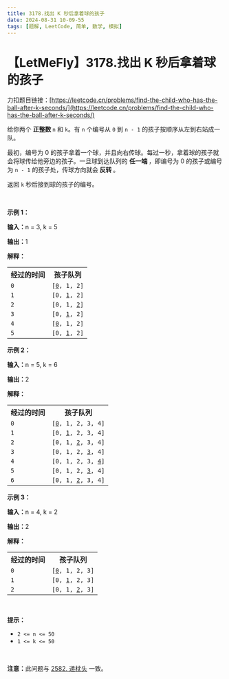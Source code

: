 ```yaml
---
title: 3178.找出 K 秒后拿着球的孩子
date: 2024-08-31 10-09-55
tags: [题解, LeetCode, 简单, 数学, 模拟]
---
```


# 【LetMeFly】3178.找出 K 秒后拿着球的孩子

力扣题目链接：[https://leetcode.cn/problems/find-the-child-who-has-the-ball-after-k-seconds/](https://leetcode.cn/problems/find-the-child-who-has-the-ball-after-k-seconds/)

<p>给你两个 <strong>正整数 </strong><code>n</code> 和 <code>k</code>。有 <code>n</code> 个编号从 <code>0</code> 到 <code>n - 1</code> 的孩子按顺序从左到右站成一队。</p>

<p>最初，编号为 0 的孩子拿着一个球，并且向右传球。每过一秒，拿着球的孩子就会将球传给他旁边的孩子。一旦球到达队列的 <strong>任一端 </strong>，即编号为 0 的孩子或编号为 <code>n - 1</code> 的孩子处，传球方向就会<strong> 反转 </strong>。</p>

<p>返回 <code>k</code> 秒后接到球的孩子的编号。</p>

<p>&nbsp;</p>

<p><strong class="example">示例 1：</strong></p>

<div class="example-block">
<p><strong>输入：</strong><span class="example-io">n = 3, k = 5</span></p>

<p><strong>输出：</strong><span class="example-io">1</span></p>

<p><strong>解释：</strong></p>

<table>
	<tbody>
		<tr>
			<th>经过的时间</th>
			<th>孩子队列</th>
		</tr>
		<tr>
			<td><code>0</code></td>
			<td><code>[<u>0</u>, 1, 2]</code></td>
		</tr>
		<tr>
			<td><code>1</code></td>
			<td><code>[0, <u>1</u>, 2]</code></td>
		</tr>
		<tr>
			<td><code>2</code></td>
			<td><code>[0, 1, <u>2</u>]</code></td>
		</tr>
		<tr>
			<td><code>3</code></td>
			<td><code>[0, <u>1</u>, 2]</code></td>
		</tr>
		<tr>
			<td><code>4</code></td>
			<td><code>[<u>0</u>, 1, 2]</code></td>
		</tr>
		<tr>
			<td><code>5</code></td>
			<td><code>[0, <u>1</u>, 2]</code></td>
		</tr>
	</tbody>
</table>
</div>

<p><strong class="example">示例 2：</strong></p>

<div class="example-block">
<p><strong>输入：</strong><span class="example-io">n = 5, k = 6</span></p>

<p><strong>输出：</strong><span class="example-io">2</span></p>

<p><strong>解释：</strong></p>

<table>
	<tbody>
		<tr>
			<th>经过的时间</th>
			<th>孩子队列</th>
		</tr>
		<tr>
			<td><code>0</code></td>
			<td><code>[<u>0</u>, 1, 2, 3, 4]</code></td>
		</tr>
		<tr>
			<td><code>1</code></td>
			<td><code>[0, <u>1</u>, 2, 3, 4]</code></td>
		</tr>
		<tr>
			<td><code>2</code></td>
			<td><code>[0, 1, <u>2</u>, 3, 4]</code></td>
		</tr>
		<tr>
			<td><code>3</code></td>
			<td><code>[0, 1, 2, <u>3</u>, 4]</code></td>
		</tr>
		<tr>
			<td><code>4</code></td>
			<td><code>[0, 1, 2, 3, <u>4</u>]</code></td>
		</tr>
		<tr>
			<td><code>5</code></td>
			<td><code>[0, 1, 2, <u>3</u>, 4]</code></td>
		</tr>
		<tr>
			<td><code>6</code></td>
			<td><code>[0, 1, <u>2</u>, 3, 4]</code></td>
		</tr>
	</tbody>
</table>
</div>

<p><strong class="example">示例 3：</strong></p>

<div class="example-block">
<p><strong>输入：</strong><span class="example-io">n = 4, k = 2</span></p>

<p><strong>输出：</strong><span class="example-io">2</span></p>

<p><strong>解释：</strong></p>

<table>
	<tbody>
		<tr>
			<th>经过的时间</th>
			<th>孩子队列</th>
		</tr>
		<tr>
			<td><code>0</code></td>
			<td><code>[<u>0</u>, 1, 2, 3]</code></td>
		</tr>
		<tr>
			<td><code>1</code></td>
			<td><code>[0, <u>1</u>, 2, 3]</code></td>
		</tr>
		<tr>
			<td><code>2</code></td>
			<td><code>[0, 1, <u>2</u>, 3]</code></td>
		</tr>
	</tbody>
</table>
</div>

<p>&nbsp;</p>

<p><strong>提示：</strong></p>

<ul>
	<li><code>2 &lt;= n &lt;= 50</code></li>
	<li><code>1 &lt;= k &lt;= 50</code></li>
</ul>

<p>&nbsp;</p>

<p><strong>注意：</strong>此问题与 <a href="https://leetcode.cn/problems/pass-the-pillow/">2582. 递枕头</a>&nbsp;一致。</p>


    
